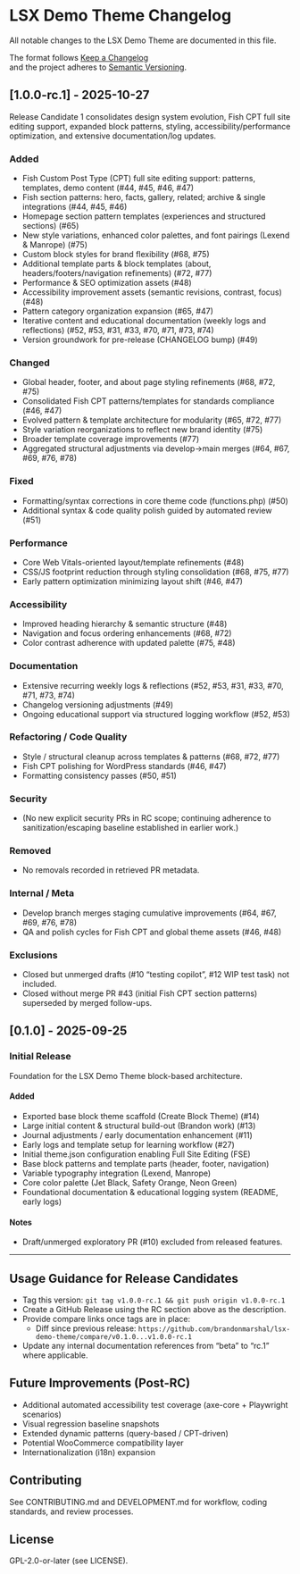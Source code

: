 # LSX Demo Theme Changelog

All notable changes to the LSX Demo Theme are documented in this file.

The format follows [Keep a Changelog](https://keepachangelog.com/en/1.0.0/)  
and the project adheres to [Semantic Versioning](https://semver.org/spec/v2.0.0.html).

## [1.0.0-rc.1] - 2025-10-27
Release Candidate 1 consolidates design system evolution, Fish CPT full site editing support, expanded block patterns, styling, accessibility/performance optimization, and extensive documentation/log updates.

### Added
- Fish Custom Post Type (CPT) full site editing support: patterns, templates, demo content (#44, #45, #46, #47)
- Fish section patterns: hero, facts, gallery, related; archive & single integrations (#44, #45, #46)
- Homepage section pattern templates (experiences and structured sections) (#65)
- New style variations, enhanced color palettes, and font pairings (Lexend & Manrope) (#75)
- Custom block styles for brand flexibility (#68, #75)
- Additional template parts & block templates (about, headers/footers/navigation refinements) (#72, #77)
- Performance & SEO optimization assets (#48)
- Accessibility improvement assets (semantic revisions, contrast, focus) (#48)
- Pattern category organization expansion (#65, #47)
- Iterative content and educational documentation (weekly logs and reflections) (#52, #53, #31, #33, #70, #71, #73, #74)
- Version groundwork for pre-release (CHANGELOG bump) (#49)

### Changed
- Global header, footer, and about page styling refinements (#68, #72, #75)
- Consolidated Fish CPT patterns/templates for standards compliance (#46, #47)
- Evolved pattern & template architecture for modularity (#65, #72, #77)
- Style variation reorganizations to reflect new brand identity (#75)
- Broader template coverage improvements (#77)
- Aggregated structural adjustments via develop→main merges (#64, #67, #69, #76, #78)

### Fixed
- Formatting/syntax corrections in core theme code (functions.php) (#50)
- Additional syntax & code quality polish guided by automated review (#51)

### Performance
- Core Web Vitals-oriented layout/template refinements (#48)
- CSS/JS footprint reduction through styling consolidation (#68, #75, #77)
- Early pattern optimization minimizing layout shift (#46, #47)

### Accessibility
- Improved heading hierarchy & semantic structure (#48)
- Navigation and focus ordering enhancements (#68, #72)
- Color contrast adherence with updated palette (#75, #48)

### Documentation
- Extensive recurring weekly logs & reflections (#52, #53, #31, #33, #70, #71, #73, #74)
- Changelog versioning adjustments (#49)
- Ongoing educational support via structured logging workflow (#52, #53)

### Refactoring / Code Quality
- Style / structural cleanup across templates & patterns (#68, #72, #77)
- Fish CPT polishing for WordPress standards (#46, #47)
- Formatting consistency passes (#50, #51)

### Security
- (No new explicit security PRs in RC scope; continuing adherence to sanitization/escaping baseline established in earlier work.)

### Removed
- No removals recorded in retrieved PR metadata.

### Internal / Meta
- Develop branch merges staging cumulative improvements (#64, #67, #69, #76, #78)
- QA and polish cycles for Fish CPT and global theme assets (#46, #48)

### Exclusions
- Closed but unmerged drafts (#10 “testing copilot”, #12 WIP test task) not included.
- Closed without merge PR #43 (initial Fish CPT section patterns) superseded by merged follow-ups.

## [0.1.0] - 2025-09-25
### Initial Release
Foundation for the LSX Demo Theme block-based architecture.

#### Added
- Exported base block theme scaffold (Create Block Theme) (#14)
- Large initial content & structural build-out (Brandon work) (#13)
- Journal adjustments / early documentation enhancement (#11)
- Early logs and template setup for learning workflow (#27)
- Initial theme.json configuration enabling Full Site Editing (FSE)
- Base block patterns and template parts (header, footer, navigation)
- Variable typography integration (Lexend, Manrope)
- Core color palette (Jet Black, Safety Orange, Neon Green)
- Foundational documentation & educational logging system (README, early logs)

#### Notes
- Draft/unmerged exploratory PR (#10) excluded from released features.

---

## Usage Guidance for Release Candidates
- Tag this version: `git tag v1.0.0-rc.1 && git push origin v1.0.0-rc.1`
- Create a GitHub Release using the RC section above as the description.
- Provide compare links once tags are in place:
  - Diff since previous release: `https://github.com/brandonmarshal/lsx-demo-theme/compare/v0.1.0...v1.0.0-rc.1`
- Update any internal documentation references from “beta” to “rc.1” where applicable.

## Future Improvements (Post-RC)
- Additional automated accessibility test coverage (axe-core + Playwright scenarios)
- Visual regression baseline snapshots
- Extended dynamic patterns (query-based / CPT-driven)
- Potential WooCommerce compatibility layer
- Internationalization (i18n) expansion

## Contributing
See CONTRIBUTING.md and DEVELOPMENT.md for workflow, coding standards, and review processes.

## License
GPL-2.0-or-later (see LICENSE).
